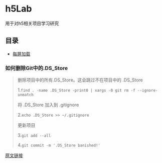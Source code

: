 # h5Lab

用于对h5相关项目学习研究

## 目录

- [每屏加载](https://github.com/since1984/h5Lab/tree/master/demo/demo01/demo01.md)

### 如何删除Git中的.DS_Store

> 删除项目中的所有.DS_Store。这会跳过不在项目中的 .DS_Store
> 
> 1.`find . -name .DS_Store -print0 | xargs -0 git rm -f --ignore-unmatch`
> 
> 将 .DS_Store 加入到 .gitignore
> 
> 2.`echo .DS_Store >> ~/.gitignore`
> 
> 更新项目
> 
> 3.`git add --all`
> 
> 4.`git commit -m '.DS_Store banished!'`

[原文链接](http://www.jianshu.com/p/fdaa8be7f6c3)